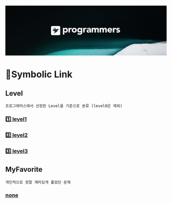 [![background](./background.png)](https://programmers.co.kr/)
# :dart:Symbolic Link

## Level
    프로그래머스에서 선정한 Level을 기준으로 분류 (level0은 제외)
### [1️⃣ level1](./1)
### [2️⃣ level2](./2)
### [3️⃣ level3](./)

## MyFavorite
    개인적으로 정말 재미있게 풀었던 문제
### [none](./)
